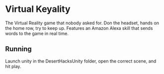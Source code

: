 # Virtual Keyality

The Virtual Reality game that nobody asked for. Don the headset, hands on the home row, try to keep up. Features an Amazon Alexa skill that sends words to the game in real time.

## Running

Launch unity in the DesertHacksUnity folder, open the correct scene, and hit play.

